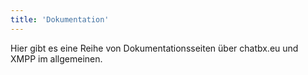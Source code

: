 ```yaml
---
title: 'Dokumentation'
---
```


Hier gibt es eine Reihe von Dokumentationsseiten über chatbx.eu und XMPP im allgemeinen.

